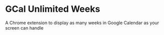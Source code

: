 # GCal Unlimited Weeks
A Chrome extension to display as many weeks in Google Calendar as your screen can handle
